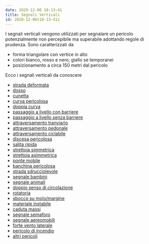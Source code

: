 ```yaml
---
date: 2020-12-06 18:13:41
title: Segnali Verticali
id: 2020-12-06t18-13-41z
---
```


I segnali verticali vengono utilizzati per segnalare un pericolo potenzialmente
non percepibile ma superabile adottando regole di prudenza. Sono caratterizzati
da

- forma triangolare con vertice in alto
- colori bianco, rosso e nero; giallo se temporanei
- posizionamento a circa 150 metri dal pericolo

Ecco i segnali verticali da conoscere

- [strada deformata](./2020-12-08t09-15-40z.md)
- [dosso](./2020-12-08t09-21-09z.md)
- [cunetta](./2020-12-09t21-44-43z.md)
- [curva pericolosa](./2020-12-09t21-53-51z.md)
- [doppia curva](./2020-12-10t21-34-53z.md)
- [passaggio a livello con barriere](./2020-12-10t21-49-41z.md)
- [passaggio a livello senza barriere](./2020-12-10t22-21-39z.md)
- [attraversamento tranviario](./2020-12-12t16-46-18z.md)
- [attraversamento pedonale](./2020-12-12t17-18-04z.md)
- [attraversamento ciclabile](./2020-12-12t17-45-34z.md)
- [discesa pericolosa](./2020-12-12t17-56-29z.md)
- [salita ripida](./2020-12-12t18-11-18z.md)
- [strettoia simmetrica](./2020-12-13t20-52-20z.md)
- [strettoia asimmetrica](./2020-12-13t21-11-41z.md)
- [ponte mobile](./2020-12-13t21-16-41z.md)
- [banchina pericolosa](./2020-12-13t21-20-33z.md)
- [strada sdrucciolevole](./2020-12-13t21-28-54z.md)
- [segnale bambini](./2020-12-13t21-46-38z.md)
- [segnale animali](./2020-12-13t21-54-07z.md)
- [doppio senso di circolazione](./2020-12-19t15-12-48z.md)
- [rotatoria](./2020-12-19t15-57-37z.md)
- [sbocco su molo/margine](./2020-12-19t16-06-17z.md)
- [materiale instabile](./2020-12-19t16-22-46z.md)
- [caduta massi](./2020-12-19t16-44-39z.md)
- [segnale semaforo](./2020-12-19t16-48-33z.md)
- [segnale aereomobili](./2020-12-19t17-08-11z.md)
- [forte vento laterale](./2020-12-19t17-11-25z.md)
- [pericolo di incendio](./2020-12-19t17-17-49z.md)
- [altri pericoli](./2020-12-19t17-24-44z.md)
